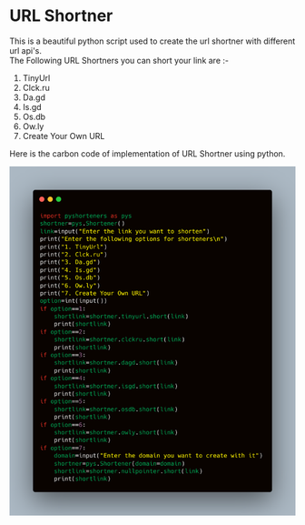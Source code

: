 # URL Shortner

This is a beautiful python script used to create the url shortner with different url api's.  
The Following URL Shortners you can short your link are :-

1. TinyUrl
2. Clck.ru
3. Da.gd
4. Is.gd
5. Os.db
6. Ow.ly
7. Create Your Own URL

Here is the carbon code of implementation of URL Shortner using python.


![carbon code](carbon_image.png)

